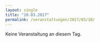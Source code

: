 ```yaml
---
layout: single
title: "10.03.2017"
permalink: /veranstaltungen/2017/03/10/
---
```


Keine Veranstaltung an diesem Tag.
